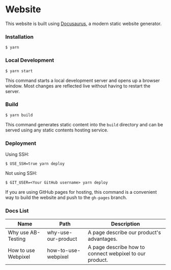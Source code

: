 # Website

This website is built using [Docusaurus](https://docusaurus.io/), a modern static website generator.

### Installation

```
$ yarn
```

### Local Development

```
$ yarn start
```

This command starts a local development server and opens up a browser window. Most changes are reflected live without having to restart the server.

### Build

```
$ yarn build
```

This command generates static content into the `build` directory and can be served using any static contents hosting service.

### Deployment

Using SSH:

```
$ USE_SSH=true yarn deploy
```

Not using SSH:

```
$ GIT_USER=<Your GitHub username> yarn deploy
```

If you are using GitHub pages for hosting, this command is a convenient way to build the website and push to the `gh-pages` branch.

### Docs List

|  Name  |  Path  | Description |
|  ----  |  ----  |  ----       |
| Why use AB-Testing  | why-use-our-product | A page describe our product's advantages. |
| How to use Webpixel  | how-to-use-webpixel | A page describe how to connect webpixel to our product. |
